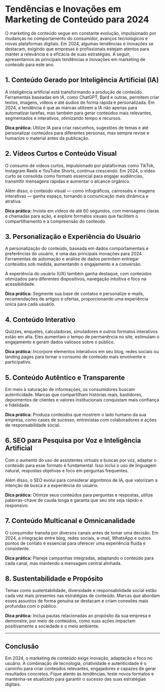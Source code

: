 
# Tendências e Inovações em Marketing de Conteúdo para 2024

O marketing de conteúdo segue em constante evolução, impulsionado por mudanças no comportamento do consumidor, avanços tecnológicos e novas plataformas digitais. Em 2024, algumas tendências e inovações se destacam, exigindo que empresas e profissionais estejam atentos para manter a relevância e a eficácia de suas estratégias. A seguir, apresentamos as principais tendências e inovações em marketing de conteúdo para este ano.

## 1. Conteúdo Gerado por Inteligência Artificial (IA)

A inteligência artificial está transformando a produção de conteúdo. Ferramentas baseadas em IA, como ChatGPT, Bard e outras, permitem criar textos, imagens, vídeos e até áudios de forma rápida e personalizada. Em 2024, a tendência é que as marcas utilizem a IA não apenas para automatizar tarefas, mas também para gerar conteúdos mais relevantes, segmentados e interativos, otimizando tempo e recursos.

**Dica prática:** Utilize IA para criar rascunhos, sugestões de temas e até personalizar conteúdos para diferentes personas, mas sempre revise e humanize o material antes da publicação.

## 2. Vídeos Curtos e Conteúdo Visual

O consumo de vídeos curtos, impulsionado por plataformas como TikTok, Instagram Reels e YouTube Shorts, continua crescendo. Em 2024, o vídeo curto se consolida como formato essencial para engajar audiências, transmitir mensagens rápidas e aumentar o alcance orgânico.

Além disso, o conteúdo visual — como infográficos, carrosséis e imagens interativas — ganha espaço, tornando a comunicação mais dinâmica e atrativa.

**Dica prática:** Invista em vídeos de até 60 segundos, com mensagens claras e chamadas para ação, e explore formatos visuais que facilitem o compartilhamento e a compreensão do conteúdo.

## 3. Personalização e Experiência do Usuário

A personalização do conteúdo, baseada em dados comportamentais e preferências do usuário, é uma das principais inovações para 2024. Ferramentas de automação e análise de dados permitem entregar conteúdos sob medida, aumentando o engajamento e a conversão.

A experiência do usuário (UX) também ganha destaque, com conteúdos otimizados para diferentes dispositivos, navegação intuitiva e foco na acessibilidade.

**Dica prática:** Segmente sua base de contatos e personalize e-mails, recomendações de artigos e ofertas, proporcionando uma experiência única para cada usuário.

## 4. Conteúdo Interativo

Quizzes, enquetes, calculadoras, simuladores e outros formatos interativos estão em alta. Eles aumentam o tempo de permanência no site, estimulam o engajamento e geram dados valiosos sobre o público.

**Dica prática:** Incorpore elementos interativos em seu blog, redes sociais ou landing pages para tornar o consumo de conteúdo mais envolvente e participativo.

## 5. Conteúdo Autêntico e Transparente

Em meio à saturação de informações, os consumidores buscam autenticidade. Marcas que compartilham histórias reais, bastidores, depoimentos de clientes e valores institucionais conquistam mais confiança e fidelidade.

**Dica prática:** Produza conteúdos que mostrem o lado humano da sua empresa, como cases de sucesso, entrevistas com colaboradores e ações de responsabilidade social.

## 6. SEO para Pesquisa por Voz e Inteligência Artificial

Com o aumento do uso de assistentes virtuais e buscas por voz, adaptar o conteúdo para esse formato é fundamental. Isso inclui o uso de linguagem natural, respostas objetivas e foco em perguntas frequentes.

Além disso, o SEO evolui para considerar algoritmos de IA, que valorizam a intenção de busca e a experiência do usuário.

**Dica prática:** Otimize seus conteúdos para perguntas e respostas, utilize palavras-chave de cauda longa e garanta que seu site seja rápido e responsivo.

## 7. Conteúdo Multicanal e Omnicanalidade

O consumidor transita por diversos canais antes de tomar uma decisão. Em 2024, a integração entre blog, redes sociais, e-mail, WhatsApp e outros pontos de contato é essencial para oferecer uma experiência fluida e consistente.

**Dica prática:** Planeje campanhas integradas, adaptando o conteúdo para cada canal, mas mantendo a mensagem central alinhada.

## 8. Sustentabilidade e Propósito

Temas como sustentabilidade, diversidade e responsabilidade social estão cada vez mais presentes nas estratégias de conteúdo. Marcas que abordam esses assuntos de forma genuína se destacam e criam conexões mais profundas com o público.

**Dica prática:** Inclua pautas relacionadas ao propósito da sua empresa e demonstre, por meio de conteúdos, como suas ações impactam positivamente a sociedade e o meio ambiente.

---

## Conclusão

Em 2024, o marketing de conteúdo exige inovação, adaptação e foco no usuário. A combinação de tecnologia, criatividade e autenticidade é o caminho para criar conteúdos relevantes, engajadores e capazes de gerar resultados concretos. Fique atento às tendências, teste novos formatos e mantenha-se atualizado para garantir o sucesso das suas estratégias digitais.
```
